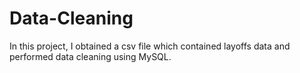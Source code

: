 # Data-Cleaning
In this project, I obtained a csv file which contained layoffs data and performed data cleaning using MySQL. 
